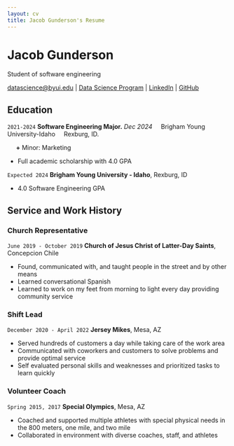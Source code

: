 ```yaml
---
layout: cv
title: Jacob Gunderson's Resume
---
```

# Jacob Gunderson
Student of software engineering



<div id="webaddress">
<a href="datascience@byui.edu">datascience@byui.edu</a>
| <a href="https://byuidatascience.github.io/development.html">Data Science Program</a>
| <a href="https://www.linkedin.com/groups/13537407/">LinkedIn</a>
| <a href="https://github.com/byuids-resumes">GitHub</a>
</div>

<!-- https://www.monique.tech/the-art-of-markdown -->

## Education

`2021-2024`
**Software Engineering Major.** *Dec 2024*
&nbsp;&nbsp;&nbsp;&nbsp;Brigham Young University-Idaho 
&nbsp;&nbsp;&nbsp;&nbsp;Rexburg, ID.

&nbsp;&nbsp;&nbsp;&nbsp; **+** Minor: Marketing

- Full academic scholarship with 4.0 GPA

`Expected 2024`
__Brigham Young University - Idaho__, Rexburg, ID

- 4.0 Software Engineering GPA

<!-- I guess this is the last touch for your resume, but very very good!-->

## Service and Work History

### Church Representative

`June 2019 - October 2019`
__Church of Jesus Christ of Latter-Day Saints__, Concepcion Chile

- Found, communicated with, and taught people in the street and by other means 
- Learned conversational Spanish 
- Learned to work on my feet from morning to light every day providing community service

<!-- It is really cool you go to serve in Chile, Tu resume se ve muy bien!-->

### Shift Lead

`December 2020 - April 2022`
__Jersey Mikes__, Mesa, AZ

- Served hundreds of customers a day while taking care of the work area 
- Communicated with coworkers and customers to solve problems and provide optimal service  
- Self evaluated personal skills and weaknesses and prioritized tasks to learn quickly

### Volunteer Coach
`Spring 2015, 2017`
__Special Olympics__, Mesa, AZ

- Coached and supported multiple athletes with special physical needs in the 800 meters, one mile, and two mile
- Collaborated in environment with diverse coaches, staff, and athletes 

<!-- This is very interesting very impressive to let you show that you can teach other people for important things.-->



<!-- ### Footer

Last updated: May 2013 -->


